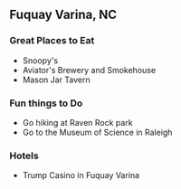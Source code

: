 ## Fuquay Varina, NC

### Great Places to Eat

- Snoopy's
- Aviator's Brewery and Smokehouse
- Mason Jar Tavern

### Fun things to Do

- Go hiking at Raven Rock park
- Go to the Museum of Science in Raleigh

### Hotels

- Trump Casino in Fuquay Varina
